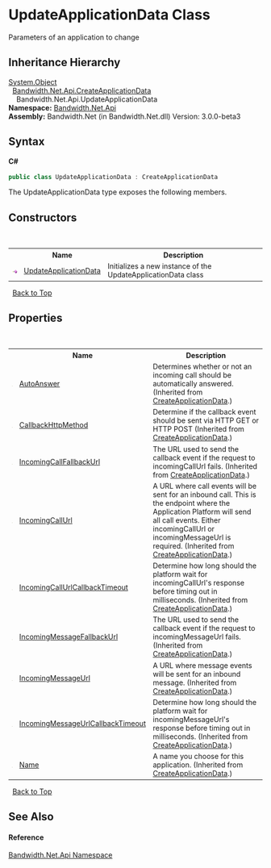 ﻿# UpdateApplicationData Class
 

Parameters of an application to change


## Inheritance Hierarchy
<a href="http://msdn2.microsoft.com/en-us/library/e5kfa45b" target="_blank">System.Object</a><br />&nbsp;&nbsp;<a href ="T_Bandwidth_Net_Api_CreateApplicationData.md">Bandwidth.Net.Api.CreateApplicationData</a><br />&nbsp;&nbsp;&nbsp;&nbsp;Bandwidth.Net.Api.UpdateApplicationData<br />
**Namespace:**&nbsp;<a href ="N_Bandwidth_Net_Api.md">Bandwidth.Net.Api</a><br />**Assembly:**&nbsp;Bandwidth.Net (in Bandwidth.Net.dll) Version: 3.0.0-beta3

## Syntax

**C#**<br />
``` C#
public class UpdateApplicationData : CreateApplicationData
```

The UpdateApplicationData type exposes the following members.


## Constructors
&nbsp;<table><tr><th></th><th>Name</th><th>Description</th></tr><tr><td>![Public method](media/pubmethod.gif "Public method")</td><td><a href ="M_Bandwidth_Net_Api_UpdateApplicationData__ctor.md">UpdateApplicationData</a></td><td>
Initializes a new instance of the UpdateApplicationData class</td></tr></table>&nbsp;
<a href="#updateapplicationdata-class">Back to Top</a>

## Properties
&nbsp;<table><tr><th></th><th>Name</th><th>Description</th></tr><tr><td>![Public property](media/pubproperty.gif "Public property")</td><td><a href ="P_Bandwidth_Net_Api_CreateApplicationData_AutoAnswer.md">AutoAnswer</a></td><td>
Determines whether or not an incoming call should be automatically answered.
 (Inherited from <a href ="T_Bandwidth_Net_Api_CreateApplicationData.md">CreateApplicationData</a>.)</td></tr><tr><td>![Public property](media/pubproperty.gif "Public property")</td><td><a href ="P_Bandwidth_Net_Api_CreateApplicationData_CallbackHttpMethod.md">CallbackHttpMethod</a></td><td>
Determine if the callback event should be sent via HTTP GET or HTTP POST
 (Inherited from <a href ="T_Bandwidth_Net_Api_CreateApplicationData.md">CreateApplicationData</a>.)</td></tr><tr><td>![Public property](media/pubproperty.gif "Public property")</td><td><a href ="P_Bandwidth_Net_Api_CreateApplicationData_IncomingCallFallbackUrl.md">IncomingCallFallbackUrl</a></td><td>
The URL used to send the callback event if the request to incomingCallUrl fails.
 (Inherited from <a href ="T_Bandwidth_Net_Api_CreateApplicationData.md">CreateApplicationData</a>.)</td></tr><tr><td>![Public property](media/pubproperty.gif "Public property")</td><td><a href ="P_Bandwidth_Net_Api_CreateApplicationData_IncomingCallUrl.md">IncomingCallUrl</a></td><td>
A URL where call events will be sent for an inbound call. This is the endpoint where the Application Platform will send all call events. Either incomingCallUrl or incomingMessageUrl is required.
 (Inherited from <a href ="T_Bandwidth_Net_Api_CreateApplicationData.md">CreateApplicationData</a>.)</td></tr><tr><td>![Public property](media/pubproperty.gif "Public property")</td><td><a href ="P_Bandwidth_Net_Api_CreateApplicationData_IncomingCallUrlCallbackTimeout.md">IncomingCallUrlCallbackTimeout</a></td><td>
Determine how long should the platform wait for incomingCallUrl's response before timing out in milliseconds.
 (Inherited from <a href ="T_Bandwidth_Net_Api_CreateApplicationData.md">CreateApplicationData</a>.)</td></tr><tr><td>![Public property](media/pubproperty.gif "Public property")</td><td><a href ="P_Bandwidth_Net_Api_CreateApplicationData_IncomingMessageFallbackUrl.md">IncomingMessageFallbackUrl</a></td><td>
The URL used to send the callback event if the request to incomingMessageUrl fails.
 (Inherited from <a href ="T_Bandwidth_Net_Api_CreateApplicationData.md">CreateApplicationData</a>.)</td></tr><tr><td>![Public property](media/pubproperty.gif "Public property")</td><td><a href ="P_Bandwidth_Net_Api_CreateApplicationData_IncomingMessageUrl.md">IncomingMessageUrl</a></td><td>
A URL where message events will be sent for an inbound message.
 (Inherited from <a href ="T_Bandwidth_Net_Api_CreateApplicationData.md">CreateApplicationData</a>.)</td></tr><tr><td>![Public property](media/pubproperty.gif "Public property")</td><td><a href ="P_Bandwidth_Net_Api_CreateApplicationData_IncomingMessageUrlCallbackTimeout.md">IncomingMessageUrlCallbackTimeout</a></td><td>
Determine how long should the platform wait for incomingMessageUrl's response before timing out in milliseconds.
 (Inherited from <a href ="T_Bandwidth_Net_Api_CreateApplicationData.md">CreateApplicationData</a>.)</td></tr><tr><td>![Public property](media/pubproperty.gif "Public property")</td><td><a href ="P_Bandwidth_Net_Api_CreateApplicationData_Name.md">Name</a></td><td>
A name you choose for this application.
 (Inherited from <a href ="T_Bandwidth_Net_Api_CreateApplicationData.md">CreateApplicationData</a>.)</td></tr></table>&nbsp;
<a href="#updateapplicationdata-class">Back to Top</a>

## See Also


#### Reference
<a href ="N_Bandwidth_Net_Api.md">Bandwidth.Net.Api Namespace</a><br />